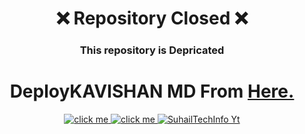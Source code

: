 

 <h1 align="center">❌ Repository Closed ❌ </h1> 
 <h3 align="center">This repository is Depricated</h3> 
<h1 align="center"> DeployKAVISHAN MD From  <a href="https://github.com/SuhailTechInfo/Suhail-Md" > Here. </a>  </h1>
<p align="center">
    <a aria-label="Suhail_Md" href="https://github.com/SuhailTechInfo/kavishan-Md" target="_blank">
    <img alt="click me" src="https://img.shields.io/badge/click me Suhail_md here-8A2BE2" target="_blank" />
    </a>
    <a aria-label="Suhail Ser" href="https://wa.me/94788017991" target="_blank">
    <img alt="click me" src="https://img.shields.io/badge/Suhail's Whatsapp-77A2BE3" target="_blank" />
    </a>
  <a aria-label="kavishan_Md is free to use" href="https://youtube.com/@suhailtechinfo" target="_blank">
    <img alt="SuhailTechInfo Yt" src="https://img.shields.io/youtube/channel/subscribers/UCU071AMRqcd5mfTdCgJFwPg" target="_blank" />
  </a>
</p>

